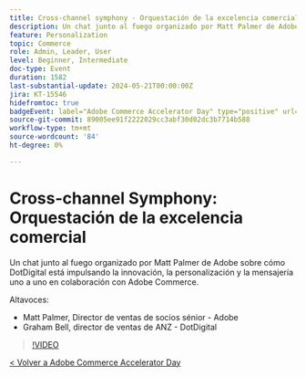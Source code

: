 ```yaml
---
title: Cross-channel symphony - Orquestación de la excelencia comercial
description: Un chat junto al fuego organizado por Matt Palmer de Adobe sobre cómo DotDigital está impulsando la innovación, la personalización y la mensajería uno a uno en colaboración con Adobe Commerce.
feature: Personalization
topic: Commerce
role: Admin, Leader, User
level: Beginner, Intermediate
doc-type: Event
duration: 1582
last-substantial-update: 2024-05-21T00:00:00Z
jira: KT-15546
hidefromtoc: true
badgeEvent: label="Adobe Commerce Accelerator Day" type="positive" url="https://experienceleague.adobe.com/en/docs/events/apac-commerce-recordings/2024/overview"
source-git-commit: 89005ee91f2222029cc3abf30d02dc3b7714b588
workflow-type: tm+mt
source-wordcount: '84'
ht-degree: 0%

---
```



# Cross-channel Symphony: Orquestación de la excelencia comercial

Un chat junto al fuego organizado por Matt Palmer de Adobe sobre cómo DotDigital está impulsando la innovación, la personalización y la mensajería uno a uno en colaboración con Adobe Commerce.

Altavoces:

+ Matt Palmer, Director de ventas de socios sénior - Adobe
+ Graham Bell, director de ventas de ANZ - DotDigital

>[!VIDEO](https://video.tv.adobe.com/v/3429273/?learn=on)

[&lt; Volver a Adobe Commerce Accelerator Day](./overview.md)